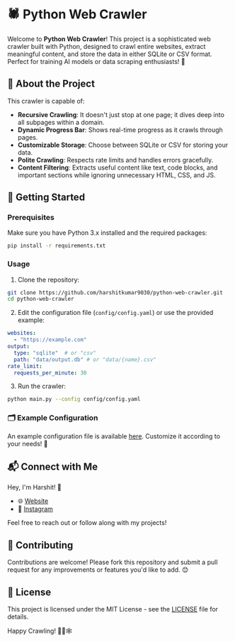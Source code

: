 
# 🕷️ Python Web Crawler

Welcome to **Python Web Crawler**! This project is a sophisticated web crawler built with Python, designed to crawl entire websites, extract meaningful content, and store the data in either SQLite or CSV format. Perfect for training AI models or data scraping enthusiasts! 🚀

## 📜 About the Project

This crawler is capable of:
- **Recursive Crawling**: It doesn't just stop at one page; it dives deep into all subpages within a domain.
- **Dynamic Progress Bar**: Shows real-time progress as it crawls through pages.
- **Customizable Storage**: Choose between SQLite or CSV for storing your data.
- **Polite Crawling**: Respects rate limits and handles errors gracefully.
- **Content Filtering**: Extracts useful content like text, code blocks, and important sections while ignoring unnecessary HTML, CSS, and JS.

## 🔧 Getting Started

### Prerequisites

Make sure you have Python 3.x installed and the required packages:

```bash
pip install -r requirements.txt
```

### Usage

1. Clone the repository:

```bash
git clone https://github.com/harshitkumar9030/python-web-crawler.git
cd python-web-crawler
```

2. Edit the configuration file (`config/config.yaml`) or use the provided example:

```yaml
websites:
  - "https://example.com"
output:
  type: "sqlite"  # or "csv"
  path: "data/output.db" # or "data/{name}.csv"
rate_limit:
  requests_per_minute: 30
```

3. Run the crawler:

```bash
python main.py --config config/config.yaml
```

### 🗂️ Example Configuration

An example configuration file is available [here](config/example_config.yaml). Customize it according to your needs! 🎨

## 📬 Connect with Me

Hey, I'm Harshit! 👋

- 🌐 [Website](https://leoncyriac.me)
- 📸 [Instagram](https://instagram.com/_harshit.xd)

Feel free to reach out or follow along with my projects!

## 🌟 Contributing

Contributions are welcome! Please fork this repository and submit a pull request for any improvements or features you'd like to add. 😊

## 📄 License

This project is licensed under the MIT License - see the [LICENSE](LICENSE) file for details.

Happy Crawling! 🕵️‍♂️🕸️

